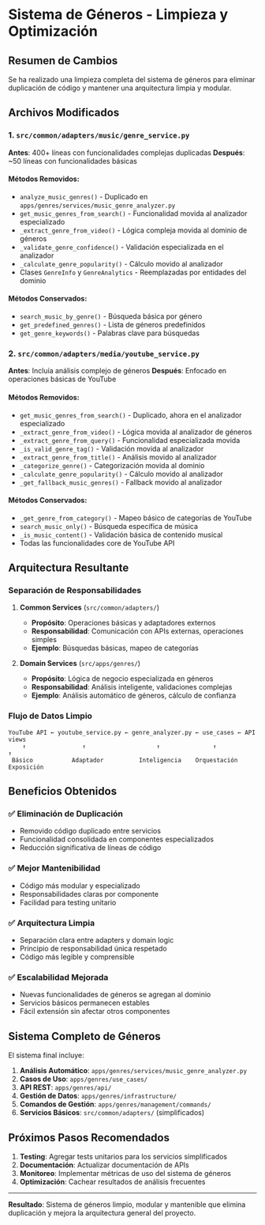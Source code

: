# Sistema de Géneros - Limpieza y Optimización

## Resumen de Cambios

Se ha realizado una limpieza completa del sistema de géneros para eliminar duplicación de código y mantener una arquitectura limpia y modular.

## Archivos Modificados

### 1. `src/common/adapters/music/genre_service.py`
**Antes**: 400+ líneas con funcionalidades complejas duplicadas
**Después**: ~50 líneas con funcionalidades básicas

#### Métodos Removidos:
- `analyze_music_genres()` - Duplicado en `apps/genres/services/music_genre_analyzer.py`
- `get_music_genres_from_search()` - Funcionalidad movida al analizador especializado
- `_extract_genre_from_video()` - Lógica compleja movida al dominio de géneros
- `_validate_genre_confidence()` - Validación especializada en el analizador
- `_calculate_genre_popularity()` - Cálculo movido al analizador
- Clases `GenreInfo` y `GenreAnalytics` - Reemplazadas por entidades del dominio

#### Métodos Conservados:
- `search_music_by_genre()` - Búsqueda básica por género
- `get_predefined_genres()` - Lista de géneros predefinidos
- `get_genre_keywords()` - Palabras clave para búsquedas

### 2. `src/common/adapters/media/youtube_service.py`
**Antes**: Incluía análisis complejo de géneros
**Después**: Enfocado en operaciones básicas de YouTube

#### Métodos Removidos:
- `get_music_genres_from_search()` - Duplicado, ahora en el analizador especializado
- `_extract_genre_from_video()` - Lógica movida al analizador de géneros
- `_extract_genre_from_query()` - Funcionalidad especializada movida
- `_is_valid_genre_tag()` - Validación movida al analizador
- `_extract_genre_from_title()` - Análisis movido al analizador
- `_categorize_genre()` - Categorización movida al dominio
- `_calculate_genre_popularity()` - Cálculo movido al analizador
- `_get_fallback_music_genres()` - Fallback movido al analizador

#### Métodos Conservados:
- `_get_genre_from_category()` - Mapeo básico de categorías de YouTube
- `search_music_only()` - Búsqueda específica de música
- `_is_music_content()` - Validación básica de contenido musical
- Todas las funcionalidades core de YouTube API

## Arquitectura Resultante

### Separación de Responsabilidades

1. **Common Services** (`src/common/adapters/`)
   - **Propósito**: Operaciones básicas y adaptadores externos
   - **Responsabilidad**: Comunicación con APIs externas, operaciones simples
   - **Ejemplo**: Búsquedas básicas, mapeo de categorías

2. **Domain Services** (`src/apps/genres/`)
   - **Propósito**: Lógica de negocio especializada en géneros
   - **Responsabilidad**: Análisis inteligente, validaciones complejas
   - **Ejemplo**: Análisis automático de géneros, cálculo de confianza

### Flujo de Datos Limpio

```
YouTube API ← youtube_service.py ← genre_analyzer.py ← use_cases ← API views
    ↑                ↑                    ↑               ↑           ↑
 Básico           Adaptador          Inteligencia    Orquestación  Exposición
```

## Beneficios Obtenidos

### ✅ Eliminación de Duplicación
- Removido código duplicado entre servicios
- Funcionalidad consolidada en componentes especializados
- Reducción significativa de líneas de código

### ✅ Mejor Mantenibilidad
- Código más modular y especializado
- Responsabilidades claras por componente
- Facilidad para testing unitario

### ✅ Arquitectura Limpia
- Separación clara entre adapters y domain logic
- Principio de responsabilidad única respetado
- Código más legible y comprensible

### ✅ Escalabilidad Mejorada
- Nuevas funcionalidades de géneros se agregan al dominio
- Servicios básicos permanecen estables
- Fácil extensión sin afectar otros componentes

## Sistema Completo de Géneros

El sistema final incluye:

1. **Análisis Automático**: `apps/genres/services/music_genre_analyzer.py`
2. **Casos de Uso**: `apps/genres/use_cases/`
3. **API REST**: `apps/genres/api/`
4. **Gestión de Datos**: `apps/genres/infrastructure/`
5. **Comandos de Gestión**: `apps/genres/management/commands/`
6. **Servicios Básicos**: `src/common/adapters/` (simplificados)

## Próximos Pasos Recomendados

1. **Testing**: Agregar tests unitarios para los servicios simplificados
2. **Documentación**: Actualizar documentación de APIs
3. **Monitoreo**: Implementar métricas de uso del sistema de géneros
4. **Optimización**: Cachear resultados de análisis frecuentes

---

**Resultado**: Sistema de géneros limpio, modular y mantenible que elimina duplicación y mejora la arquitectura general del proyecto.
